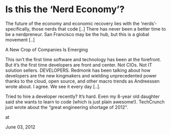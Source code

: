 # Is this the ‘Nerd Economy’?
The future of the economy and economic recovery lies with the ‘nerds’- specifically, those nerds that code [..] There has never been a better time to be a nerdpreneur. San Francisco may be the hub, but this is a global movement [..]

A New Crop of Companies Is Emerging

This isn’t the first time software and technology has been at the forefront.  But it’s the first time developers are front and center.  Not CIOs. Not IT solution sellers. DEVELOPERS. Redmonk has been talking about how developers are the new kingmakers and wielding unprecedented power thanks to the cloud, open source, and other macro trends as Andreessen wrote about. I agree. We see it every day [..].

Tried to hire a developer recently? It’s hard. Even my 8-year old daughter said she wants to learn to code (which is just plain awesome!). TechCrunch just wrote about the “great engineering shortage of 2012“.









at

June 03, 2012















